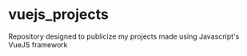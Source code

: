 # vuejs_projects
Repository designed to publicize my projects made using Javascript's VueJS framework
